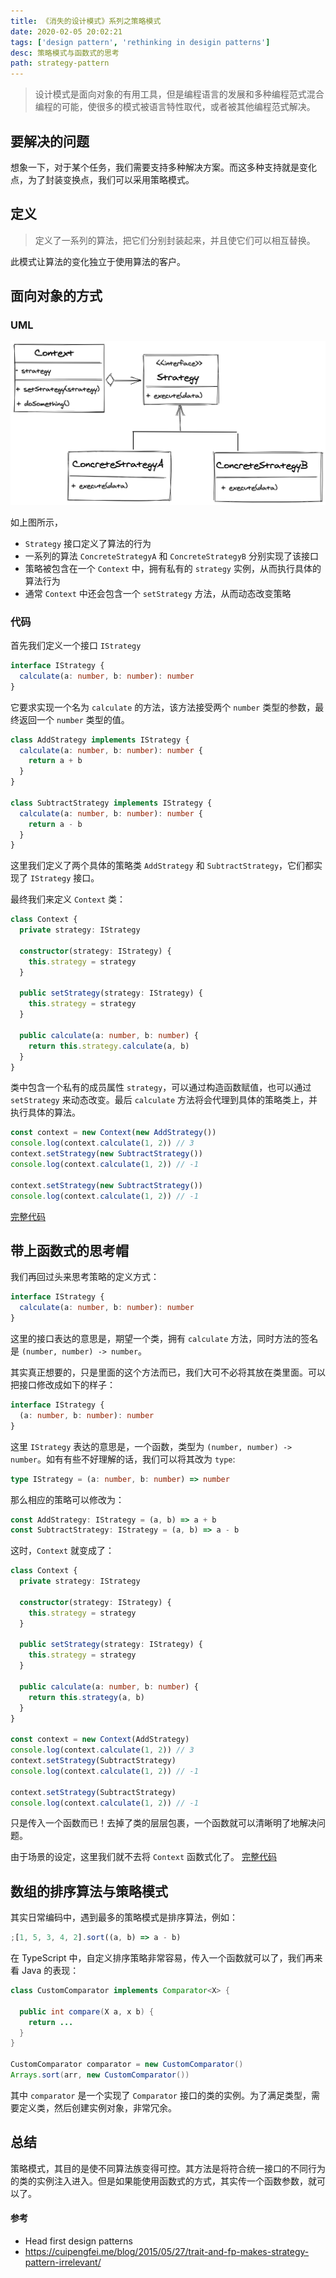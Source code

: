 ```yaml
---
title: 《消失的设计模式》系列之策略模式
date: 2020-02-05 20:02:21
tags: ['design pattern', 'rethinking in desigin patterns']
desc: 策略模式与函数式的思考
path: strategy-pattern
---
```


> 设计模式是面向对象的有用工具，但是编程语言的发展和多种编程范式混合编程的可能，使很多的模式被语言特性取代，或者被其他编程范式解决。

## 要解决的问题

想象一下，对于某个任务，我们需要支持多种解决方案。而这多种支持就是变化点，为了封装变换点，我们可以采用策略模式。

## 定义

> 定义了一系列的算法，把它们分别封装起来，并且使它们可以相互替换。

此模式让算法的变化独立于使用算法的客户。

## 面向对象的方式

### UML

![strategy-uml](./strategy-uml.png)

如上图所示，

- `Strategy` 接口定义了算法的行为
- 一系列的算法 `ConcreteStrategyA` 和 `ConcreteStrategyB` 分别实现了该接口
- 策略被包含在一个 `Context` 中，拥有私有的 `strategy` 实例，从而执行具体的算法行为
- 通常 `Context` 中还会包含一个 `setStrategy` 方法，从而动态改变策略

### 代码

首先我们定义一个接口 `IStrategy`

```typescript
interface IStrategy {
  calculate(a: number, b: number): number
}
```

它要求实现一个名为 `calculate` 的方法，该方法接受两个 `number` 类型的参数，最终返回一个 `number` 类型的值。

```typescript
class AddStrategy implements IStrategy {
  calculate(a: number, b: number): number {
    return a + b
  }
}

class SubtractStrategy implements IStrategy {
  calculate(a: number, b: number): number {
    return a - b
  }
}
```

这里我们定义了两个具体的策略类 `AddStrategy` 和 `SubtractStrategy`，它们都实现了 `IStrategy` 接口。

最终我们来定义 `Context` 类：

```typescript
class Context {
  private strategy: IStrategy

  constructor(strategy: IStrategy) {
    this.strategy = strategy
  }

  public setStrategy(strategy: IStrategy) {
    this.strategy = strategy
  }

  public calculate(a: number, b: number) {
    return this.strategy.calculate(a, b)
  }
}
```

类中包含一个私有的成员属性 `strategy`，可以通过构造函数赋值，也可以通过 `setStrategy` 来动态改变。最后 `calculate` 方法将会代理到具体的策略类上，并执行具体的算法。

```typescript
const context = new Context(new AddStrategy())
console.log(context.calculate(1, 2)) // 3
context.setStrategy(new SubtractStrategy())
console.log(context.calculate(1, 2)) // -1

context.setStrategy(new SubtractStrategy())
console.log(context.calculate(1, 2)) // -1
```

[完整代码](https://github.com/futantan/rethinking-in-design-pattern/blob/master/strategy/strategy.oo.ts)

## 带上函数式的思考帽

我们再回过头来思考策略的定义方式：

```typescript
interface IStrategy {
  calculate(a: number, b: number): number
}
```

这里的接口表达的意思是，期望一个类，拥有 `calculate` 方法，同时方法的签名是 `(number, number) -> number`。

其实真正想要的，只是里面的这个方法而已，我们大可不必将其放在类里面。可以把接口修改成如下的样子：

```typescript
interface IStrategy {
  (a: number, b: number): number
}
```

这里 `IStrategy` 表达的意思是，一个函数，类型为 `(number, number) -> number`。如有有些不好理解的话，我们可以将其改为 `type`:

```typescript
type IStrategy = (a: number, b: number) => number
```

那么相应的策略可以修改为：

```typescript
const AddStrategy: IStrategy = (a, b) => a + b
const SubtractStrategy: IStrategy = (a, b) => a - b
```

这时，`Context` 就变成了：

```typescript
class Context {
  private strategy: IStrategy

  constructor(strategy: IStrategy) {
    this.strategy = strategy
  }

  public setStrategy(strategy: IStrategy) {
    this.strategy = strategy
  }

  public calculate(a: number, b: number) {
    return this.strategy(a, b)
  }
}

const context = new Context(AddStrategy)
console.log(context.calculate(1, 2)) // 3
context.setStrategy(SubtractStrategy)
console.log(context.calculate(1, 2)) // -1

context.setStrategy(SubtractStrategy)
console.log(context.calculate(1, 2)) // -1
```

只是传入一个函数而已！去掉了类的层层包裹，一个函数就可以清晰明了地解决问题。

由于场景的设定，这里我们就不去将 `Context` 函数式化了。
[完整代码](https://github.com/futantan/rethinking-in-design-pattern/blob/master/strategy/strategy.fp.ts)

## 数组的排序算法与策略模式

其实日常编码中，遇到最多的策略模式是排序算法，例如：

```typescript
;[1, 5, 3, 4, 2].sort((a, b) => a - b)
```

在 TypeScript 中，自定义排序策略非常容易，传入一个函数就可以了，我们再来看 Java 的表现：

```java
class CustomComparator implements Comparator<X> {

  public int compare(X a, x b) {
    return ...
  }
}

CustomComparator comparator = new CustomComparator()
Arrays.sort(arr, new CustomComparator())
```

其中 `comparator` 是一个实现了 `Comparator` 接口的类的实例。为了满足类型，需要定义类，然后创建实例对象，非常冗余。

## 总结

策略模式，其目的是使不同算法族变得可控。其方法是将符合统一接口的不同行为的类的实例注入进入。但是如果能使用函数式的方式，其实传一个函数参数，就可以了。

#### 参考

- Head first design patterns
- https://cuipengfei.me/blog/2015/05/27/trait-and-fp-makes-strategy-pattern-irrelevant/
